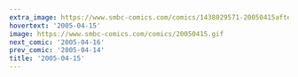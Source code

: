 ```yaml
---
extra_image: https://www.smbc-comics.com/comics/1438029571-20050415after.png
hovertext: '2005-04-15'
image: https://www.smbc-comics.com/comics/20050415.gif
next_comic: '2005-04-16'
prev_comic: '2005-04-14'
title: '2005-04-15'
---
```



